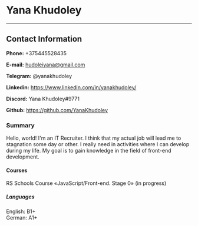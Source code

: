 # **Yana Khudoley**
****
## Contact Information  

**Phone:** +375445528435  

**E-mail:** hudoleiyana@gmail.com  

**Telegram:** @yanakhudoley  

**Linkedin:** https://www.linkedin.com/in/yanakhudoley/    

**Discord:** Yana Khudoley#9771  

**Github:** https://github.com/YanaKhudoley  

### Summary  
Hello, world! I'm an IT Recruiter. I think that my actual job will lead me to stagnation some day or other. I really need in activities where I can develop during my life. My goal is to gain knowledge in the field of front-end development.  

#### Courses
RS Schools Course «JavaScript/Front-end. Stage 0» (in progress)  

##### Languages 
English: B1+  
German: A1+
